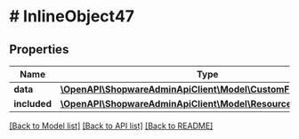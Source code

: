 # # InlineObject47

## Properties

Name | Type | Description | Notes
------------ | ------------- | ------------- | -------------
**data** | [**\OpenAPI\ShopwareAdminApiClient\Model\CustomFieldSetRelation**](CustomFieldSetRelation.md) |  | [optional]
**included** | [**\OpenAPI\ShopwareAdminApiClient\Model\Resource[]**](Resource.md) |  | [optional]

[[Back to Model list]](../../README.md#models) [[Back to API list]](../../README.md#endpoints) [[Back to README]](../../README.md)
